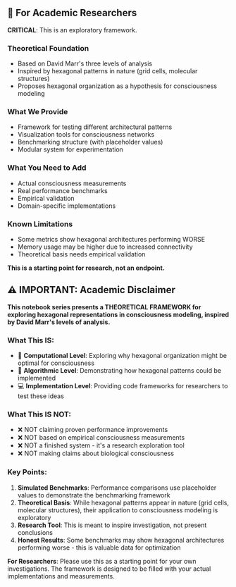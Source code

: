 ## 🔬 For Academic Researchers

**CRITICAL**: This is an exploratory framework.

### Theoretical Foundation
- Based on David Marr's three levels of analysis
- Inspired by hexagonal patterns in nature (grid cells, molecular structures)
- Proposes hexagonal organization as a hypothesis for consciousness modeling

### What We Provide
- Framework for testing different architectural patterns
- Visualization tools for consciousness networks
- Benchmarking structure (with placeholder values)
- Modular system for experimentation

### What You Need to Add
- Actual consciousness measurements
- Real performance benchmarks
- Empirical validation
- Domain-specific implementations

### Known Limitations
- Some metrics show hexagonal architectures performing WORSE
- Memory usage may be higher due to increased connectivity
- Theoretical basis needs empirical validation

**This is a starting point for research, not an endpoint.**

## ⚠️ IMPORTANT: Academic Disclaimer

**This notebook series presents a THEORETICAL FRAMEWORK for exploring hexagonal representations in consciousness modeling, inspired by David Marr's levels of analysis.**

### What This IS:
- 🧠 **Computational Level**: Exploring why hexagonal organization might be optimal for consciousness
- 🔬 **Algorithmic Level**: Demonstrating how hexagonal patterns could be implemented
- 💻 **Implementation Level**: Providing code frameworks for researchers to test these ideas

### What This IS NOT:
- ❌ NOT claiming proven performance improvements
- ❌ NOT based on empirical consciousness measurements
- ❌ NOT a finished system - it's a research exploration tool
- ❌ NOT making claims about biological consciousness

### Key Points:
1. **Simulated Benchmarks**: Performance comparisons use placeholder values to demonstrate the benchmarking framework
2. **Theoretical Basis**: While hexagonal patterns appear in nature (grid cells, molecular structures), their application to consciousness modeling is exploratory
3. **Research Tool**: This is meant to inspire investigation, not present conclusions
4. **Honest Results**: Some benchmarks may show hexagonal architectures performing worse - this is valuable data for optimization

**For Researchers**: Please use this as a starting point for your own investigations. The framework is designed to be filled with your actual implementations and measurements.
